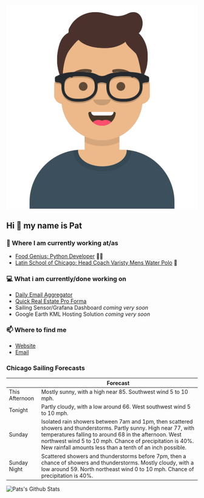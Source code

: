 [![Social banner for p-j-falconer](https://raw.githubusercontent.com/P-J-FALCONER/P-J-FALCONER/master/assets/avataaars.svg)](https://patfalconer.com/)
## Hi :wave: my name is Pat

### 💼 Where I am currently working at/as
- [Food Genius: Python Developer](https://getfoodgenius.com/) 🍔🐍
- [Latin School of Chicago: Head Coach Varisty Mens Water Polo](https://www.latinschool.org/) 🤽


### 💻 What i am currently/done working on
 - [Daily Email Aggregator](https://github.com/P-J-FALCONER/dott_daily_mail)
 - [Quick Real Estate Pro Forma](https://github.com/P-J-FALCONER/henry)
 - Sailing Sensor/Grafana Dashboard *coming very soon*
 - Google Earth KML Hosting Solution *coming very soon*

### 📫 Where to find me
 - [Website](https://patfalconer.com/)
 - [Email](mailto:patrick.j.falconer@gmail.com)


### Chicago Sailing Forecasts
|   | Forecast  |
|---|---|
| This Afternoon | Mostly sunny, with a high near 85. Southwest wind 5 to 10 mph. |
| Tonight | Partly cloudy, with a low around 66. West southwest wind 5 to 10 mph. |
| Sunday | Isolated rain showers between 7am and 1pm, then scattered showers and thunderstorms. Partly sunny. High near 77, with temperatures falling to around 68 in the afternoon. West northwest wind 5 to 10 mph. Chance of precipitation is 40%. New rainfall amounts less than a tenth of an inch possible. |
| Sunday Night | Scattered showers and thunderstorms before 7pm, then a chance of showers and thunderstorms. Mostly cloudy, with a low around 59. North northeast wind 0 to 10 mph. Chance of precipitation is 40%. |

![Pats's Github Stats](https://github-readme-stats.vercel.app/api?username=p-j-falconer&show_icons=true&theme=radical)
